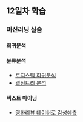 ## 12일차 학습

### 머신러닝 실습

#### 회귀분석

#### 분류분석
- [로지스틱 회귀분석](https://github.com/simwh123/bigdata-analysis-2024/blob/main/day12/da26_%EC%9C%A0%EB%B0%A9%EC%95%94%EC%A7%84%EB%8B%A8%EB%8D%B0%EC%9D%B4%ED%84%B0%EB%A1%9C_%EB%A1%9C%EC%A7%80%EC%8A%A4%ED%8B%B1%ED%9A%8C%EA%B7%80%EB%B6%84%EC%84%9D.ipynb)
- [결정트리 분석](https://github.com/simwh123/bigdata-analysis-2024/blob/main/day12/da27_%EA%B2%B0%EC%A0%95%ED%8A%B8%EB%A6%AC_%EB%B6%84%EC%84%9D.ipynb)

#### 텍스트 마이닝
- [영화리뷰 데이터로 감성예측](https://github.com/simwh123/bigdata-analysis-2024/blob/main/day12/%EC%84%B1da28_%EC%98%81%ED%99%94%EB%A6%AC%EB%B7%B0%EB%8D%B0%EC%9D%B4%ED%84%B0%EB%A1%9C_%EA%B0%90%EC%84%B1%EC%98%88%EC%B8%A1.ipynb)
